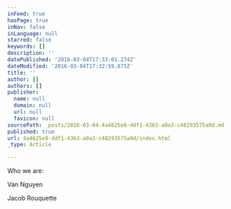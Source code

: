 ```yaml
---
inFeed: true
hasPage: true
inNav: false
inLanguage: null
starred: false
keywords: []
description: ''
datePublished: '2016-03-04T17:33:01.274Z'
dateModified: '2016-03-04T17:32:59.875Z'
title: ''
author: []
authors: []
publisher:
  name: null
  domain: null
  url: null
  favicon: null
sourcePath: _posts/2016-03-04-4a4625e8-ddf1-4363-a0a3-c48293575a0d.md
published: true
url: 4a4625e8-ddf1-4363-a0a3-c48293575a0d/index.html
_type: Article

---
```

Who we are:

Van Nguyen

Jacob Rouquette